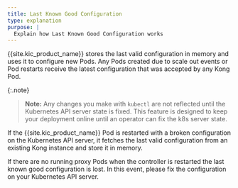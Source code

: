 ```yaml
---
title: Last Known Good Configuration
type: explanation
purpose: |
  Explain how Last Known Good Configuration works
---
```


{{site.kic_product_name}} stores the last valid configuration in memory and
uses it to configure new Pods. Any Pods created due to scale out events or Pod
restarts receive the latest configuration that was accepted by any Kong Pod.

{:.note}
> **Note:** Any changes you make with `kubectl` are not reflected until the
> Kubernetes API server state is fixed. This feature is designed to keep your
> deployment online until an operator can fix the k8s server state.

If the {{site.kic_product_name}} Pod is restarted with a broken configuration
on the Kubernetes API server, it fetches the last valid configuration from an
existing Kong instance and store it in memory.

If there are no running proxy Pods when the controller is restarted the last
known good configuration is lost. In this event, please fix the configuration
on your Kubernetes API server.